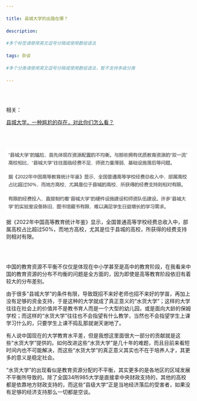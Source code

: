 ```yaml
---

title: 县城大学的出路在哪？

description: 

#多个标签请使用英文逗号分隔或使用数组语法

tags: 杂谈

#多个分类请使用英文逗号分隔或使用数组语法，暂不支持多级分类

---
```


<br/>
<br/>



相关：

[县城大学，一种尴尬的存在，对此你们怎么看？](https://mbd.baidu.com/newspage/data/landingsuper?context=%7B%22nid%22%3A%22news_9471254218794033502%22%7D&amp;n_type=-1&amp;p_from=-1)

<br/>
<br/>

![image-20240929094905811](./2024_9_29_1_县城大学的出路在哪.assets/image-20240929094905811.png)



据《2022年中国高等教育统计年鉴》显示，全国普通高等学校经费总收入中，部属高校占比超过50%，而地方高校，尤其是位于县城的高校，所获得的经费支持则相对有限。



<br/>

<br/>

中国的教育资源不平衡不仅仅是体现在中小学甚至是高中的教育阶段，在我看来中国的教育资源的分布不均衡的问题是全方面的，因为即使是高等教育阶段依旧有着较大的分布差别。



由于很多“县城大学”的条件有限，导致既招不来好老师也招不来好的学苗，再加上没有足够的资金支持，于是这种的大学就成了真正意义的“水货大学”；这样的大学往往在社会上的价值并不是教书育人而是一个大型的幼儿园，或是面向大龄的保姆学校；而这样的“水货大学”往往也不会指望有什么教学，当然也不会指望学生上课学习什么的，只要学生上课不捣乱那就谢天谢地了。



有人说中国现在的大学教育水平差，但是我想这里面很大一部分的贡献就是这些“水货大学”提供的。如何改进这些“水货大学”是几十年的难题，而且目前来看短时间内也不可能解决，而这些“水货大学”的真正意义其实也不在于培养人才，其更多的意义是稳定社会。



“水货大学”的出现看似是教育资源分配的不平衡，其实更多的是各地区的区域发展不平衡所导致的。除了全国34所985大学是直接拿中央财政支持的，其他的高校都是依靠地方财政支持的，而这些“县级大学“正是当地经济落后的受害者，如果没有足够的经济支持那么一切都是空谈。



<br/>
<br/>